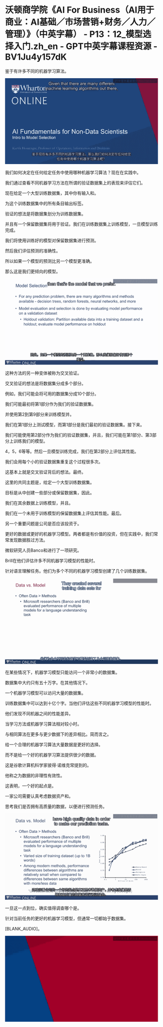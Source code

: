 # 沃顿商学院《AI For Business（AI用于商业：AI基础／市场营销+财务／人力／管理）》（中英字幕） - P13：12_模型选择入门.zh_en - GPT中英字幕课程资源 - BV1Ju4y157dK

鉴于有许多不同的机器学习算法。

![](img/86ef4b79e71f514118a450cc3dd58bec_1.png)

我们如何决定在任何给定任务中使用哪种机器学习算法？现在在实践中。

我们通过查看不同机器学习方法在所谓的验证数据集上的表现来评估它们。

现在给定一个大型训练数据集，其中你有输入和。

为这个训练数据集中的所有条目输出标签。

验证的想法是将数据集划分为训练数据集。

并且有一个保留数据集将用于验证。我们在训练数据集上训练模型，一旦模型训练完成。

我们将使用训练好的模型对保留数据集进行预测。

然后我们评估预测的准确性。

所以如果一个模型的预测比另一个模型更准确。

那么这是我们更倾向的模型。

![](img/86ef4b79e71f514118a450cc3dd58bec_3.png)

这种方法的另一种变体被称为交叉验证。

交叉验证的想法是将数据集分成多个部分。

例如，我们可能会将可用的数据集分成10个部分。

我们可能最初将第1部分作为我们的验证数据集。

并使用第2到第9部分来训练模型并。

我们在第1部分上测试模型，而第1部分是我们最初的验证数据集。接下来。

我们可能使用第2部分作为我们的验证数据集，并且，我们可能在第1部分、第3部分上训练我们的模型。

4，5，6等等。然后一旦模型训练完成，我们在第2部分上评估其性能。

我们会用每个小的验证数据集重复这个过程很多次。

这基本上就是交叉验证背后的想法。最终。

这里的共同主题是，给定一个大型训练数据集。

目标是从中创建一些部分或保留数据集，因此。

我们在其余数据上训练模型，并且。

我们在一个未用于训练模型的保留数据集上评估其性能。最后。

另一个重要问题是公司是否应该投资于。

更好的数据或更好的机器学习模型。两者都是有价值的投资，但在实践中，我们常常发现数据胜过方法。

微软研究人员Banco和进行了一项研究。

Brill在他们评估许多不同机器学习模型的性能时。

针对语言理解任务。他们为多个不同的机器学习模型创建了几个训练数据集。

![](img/86ef4b79e71f514118a450cc3dd58bec_5.png)

在某些情况下，机器学习模型只能访问一个非常小的数据集。

数据集中大约只有五十万字。在其他情况下。

一个机器学习模型可以访问大量的数据集。

训练数据集中可以达到十亿个字。当他们评估这些不同机器学习模型的性能时。

他们发现不同机器之间的性能差异。

当学习方法或机器学习算法相对较小时。

与相同算法在更多与更少数据下的差异相比。简而言之。

给一个合理的机器学习算法大量数据是更好的选择。

而不是给一个好的机器学习算法提供很少的数据。

这是谷歌计算机科学家彼得·诺维克常提到的。

他称之为数据的非理性有效性。

这表明，一个好的起点是。

一家公司需要认真考虑数据资产和。

思考我们是否拥有高质量的数据，以便进行预测任务。

![](img/86ef4b79e71f514118a450cc3dd58bec_7.png)

一旦这一点到位，确实值得调查哪个是。

针对当前任务的更好的机器学习模型，但通常一切都始于数据集。

[BLANK_AUDIO]。

![](img/86ef4b79e71f514118a450cc3dd58bec_9.png)
